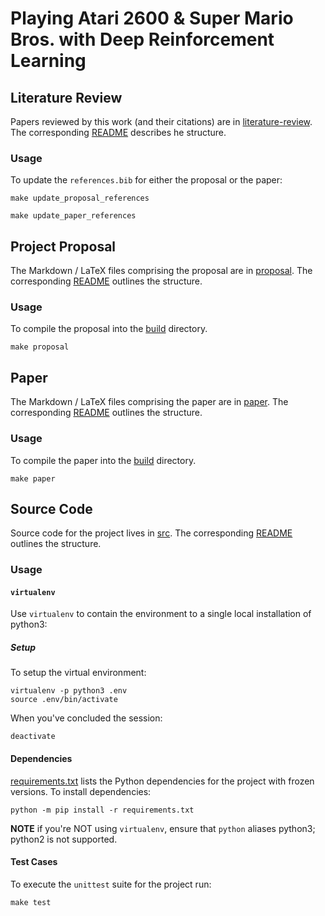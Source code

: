 # Playing Atari 2600 & Super Mario Bros. with Deep Reinforcement Learning



## Literature Review

Papers reviewed by this work (and their citations) are in
[literature-review](literature-review). The corresponding
[README](literature-review/README.md) describes he structure.

### Usage

To update the `references.bib` for either the proposal or the paper:

```shell
make update_proposal_references
```

```shell
make update_paper_references
```




## Project Proposal

The Markdown / LaTeX files comprising the proposal are in
[proposal](proposal). The corresponding [README](proposal/README.md)
outlines the structure.

### Usage

To compile the proposal into the [build](build) directory.

```shell
make proposal
```




## Paper

The Markdown / LaTeX files comprising the paper are in
[paper](paper). The corresponding [README](paper/README.md)
outlines the structure.

### Usage

To compile the paper into the [build](build) directory.

```shell
make paper
```




## Source Code

Source code for the project lives in [src](src). The corresponding
[README](src/README.md) outlines the structure.

### Usage

#### `virtualenv`

Use `virtualenv` to contain the environment to a single
local installation of python3:

##### Setup

To setup the virtual environment:

```shell
virtualenv -p python3 .env
source .env/bin/activate
```

When you've concluded the session:

```shell
deactivate
```

#### Dependencies

[requirements.txt](requirements.txt) lists the Python dependencies for the
project with frozen versions. To install dependencies:

```shell
python -m pip install -r requirements.txt
```

**NOTE** if you're NOT using `virtualenv`, ensure that `python` aliases
python3; python2 is not supported.

#### Test Cases

To execute the `unittest` suite for the project run:

```shell
make test
```
